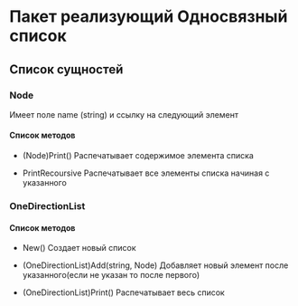 # Пакет реализующий Односвязный список

## Список сущностей

### Node
Имеет поле name (string) и ссылку на следующий элемент
#### Список методов

- (Node)Print()
  Распечатывает содержимое элемента списка 
  
- PrintRecoursive 
  Распечатывает все элементы списка начиная с указанного
### OneDirectionList

####  Список методов

- New()
Cоздает новый список

- (OneDirectionList)Add(string, Node)
Добавляет новый элемент после указанного(если не указан то после первого)

- (OneDirectionList)Print()
Распечатывает весь список